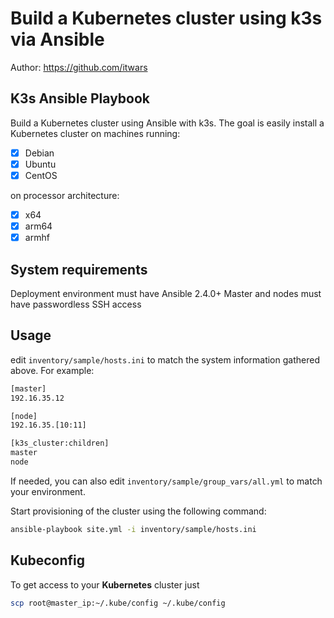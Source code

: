 # Build a Kubernetes cluster using k3s via Ansible

Author: <https://github.com/itwars>

## K3s Ansible Playbook

Build a Kubernetes cluster using Ansible with k3s. The goal is easily install a Kubernetes cluster on machines running:

- [X] Debian
- [X] Ubuntu
- [X] CentOS

on processor architecture:

- [X] x64
- [X] arm64
- [X] armhf

## System requirements

Deployment environment must have Ansible 2.4.0+
Master and nodes must have passwordless SSH access

## Usage

edit `inventory/sample/hosts.ini` to match the system information gathered above. For example:

```bash
[master]
192.16.35.12

[node]
192.16.35.[10:11]

[k3s_cluster:children]
master
node
```

If needed, you can also edit `inventory/sample/group_vars/all.yml` to match your environment.

Start provisioning of the cluster using the following command:

```bash
ansible-playbook site.yml -i inventory/sample/hosts.ini 
```
## Kubeconfig

To get access to your **Kubernetes** cluster just

```bash
scp root@master_ip:~/.kube/config ~/.kube/config
```

